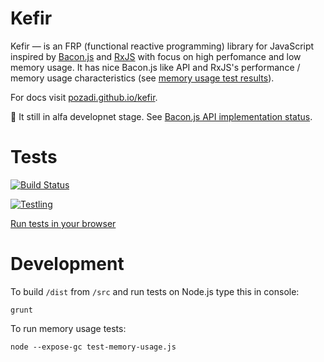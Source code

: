 # Kefir

Kefir — is an FRP (functional reactive programming) library for JavaScript
inspired by [Bacon.js](https://github.com/baconjs/bacon.js)
and [RxJS](https://github.com/Reactive-Extensions/RxJS)
with focus on high perfomance and low memory usage.
It has nice Bacon.js like API
and RxJS's performance / memory usage characteristics (see [memory usage test results](https://github.com/pozadi/kefir/blob/master/memory-usage-results.txt)).

For docs visit [pozadi.github.io/kefir](http://pozadi.github.io/kefir).

:construction: It still in alfa developnet stage. See [Bacon.js API implementation status](https://github.com/pozadi/kefir/blob/master/bacon-api-impl-status.md).



# Tests

[![Build Status](https://travis-ci.org/pozadi/kefir.svg?branch=master)](https://travis-ci.org/pozadi/kefir)

[![Testling](https://ci.testling.com/pozadi/kefir.png)](https://ci.testling.com/pozadi/kefir)

[Run tests in your browser](http://pozadi.github.io/kefir/test/in-browser/SpecRunner.html)



# Development

To build `/dist` from `/src` and run tests on Node.js type this in console:

    grunt

To run memory usage tests:

    node --expose-gc test-memory-usage.js


